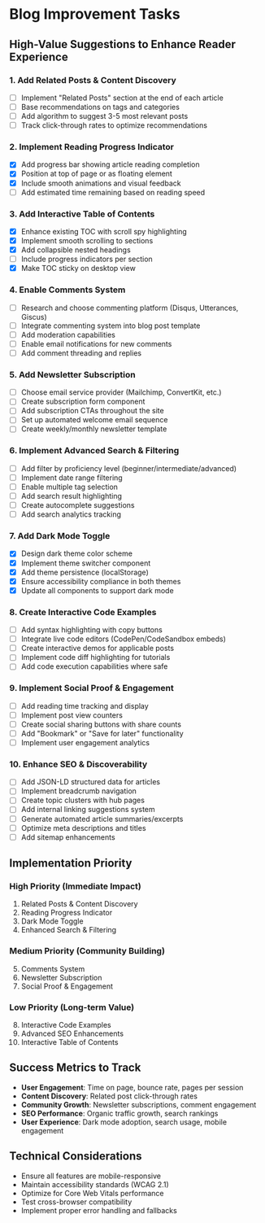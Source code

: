 # Blog Improvement Tasks

## High-Value Suggestions to Enhance Reader Experience

### **1. Add Related Posts & Content Discovery**

- [ ] Implement "Related Posts" section at the end of each article
- [ ] Base recommendations on tags and categories
- [ ] Add algorithm to suggest 3-5 most relevant posts
- [ ] Track click-through rates to optimize recommendations

### **2. Implement Reading Progress Indicator**

- [x] Add progress bar showing article reading completion
- [x] Position at top of page or as floating element
- [x] Include smooth animations and visual feedback
- [ ] Add estimated time remaining based on reading speed

### **3. Add Interactive Table of Contents**

- [x] Enhance existing TOC with scroll spy highlighting
- [x] Implement smooth scrolling to sections
- [x] Add collapsible nested headings
- [ ] Include progress indicators per section
- [x] Make TOC sticky on desktop view

### **4. Enable Comments System**

- [ ] Research and choose commenting platform (Disqus, Utterances, Giscus)
- [ ] Integrate commenting system into blog post template
- [ ] Add moderation capabilities
- [ ] Enable email notifications for new comments
- [ ] Add comment threading and replies

### **5. Add Newsletter Subscription**

- [ ] Choose email service provider (Mailchimp, ConvertKit, etc.)
- [ ] Create subscription form component
- [ ] Add subscription CTAs throughout the site
- [ ] Set up automated welcome email sequence
- [ ] Create weekly/monthly newsletter template

### **6. Implement Advanced Search & Filtering**

- [ ] Add filter by proficiency level (beginner/intermediate/advanced)
- [ ] Implement date range filtering
- [ ] Enable multiple tag selection
- [ ] Add search result highlighting
- [ ] Create autocomplete suggestions
- [ ] Add search analytics tracking

### **7. Add Dark Mode Toggle**

- [x] Design dark theme color scheme
- [x] Implement theme switcher component
- [x] Add theme persistence (localStorage)
- [x] Ensure accessibility compliance in both themes
- [x] Update all components to support dark mode

### **8. Create Interactive Code Examples**

- [ ] Add syntax highlighting with copy buttons
- [ ] Integrate live code editors (CodePen/CodeSandbox embeds)
- [ ] Create interactive demos for applicable posts
- [ ] Implement code diff highlighting for tutorials
- [ ] Add code execution capabilities where safe

### **9. Implement Social Proof & Engagement**

- [ ] Add reading time tracking and display
- [ ] Implement post view counters
- [ ] Create social sharing buttons with share counts
- [ ] Add "Bookmark" or "Save for later" functionality
- [ ] Implement user engagement analytics

### **10. Enhance SEO & Discoverability**

- [ ] Add JSON-LD structured data for articles
- [ ] Implement breadcrumb navigation
- [ ] Create topic clusters with hub pages
- [ ] Add internal linking suggestions system
- [ ] Generate automated article summaries/excerpts
- [ ] Optimize meta descriptions and titles
- [ ] Add sitemap enhancements

## Implementation Priority

### **High Priority (Immediate Impact)**

1. Related Posts & Content Discovery
2. Reading Progress Indicator
3. Dark Mode Toggle
4. Enhanced Search & Filtering

### **Medium Priority (Community Building)**

5. Comments System
6. Newsletter Subscription
7. Social Proof & Engagement

### **Low Priority (Long-term Value)**

8. Interactive Code Examples
9. Advanced SEO Enhancements
10. Interactive Table of Contents

## Success Metrics to Track

- **User Engagement**: Time on page, bounce rate, pages per session
- **Content Discovery**: Related post click-through rates
- **Community Growth**: Newsletter subscriptions, comment engagement
- **SEO Performance**: Organic traffic growth, search rankings
- **User Experience**: Dark mode adoption, search usage, mobile engagement

## Technical Considerations

- Ensure all features are mobile-responsive
- Maintain accessibility standards (WCAG 2.1)
- Optimize for Core Web Vitals performance
- Test cross-browser compatibility
- Implement proper error handling and fallbacks
